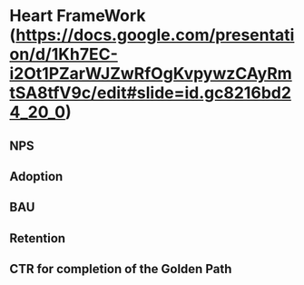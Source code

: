 # Heart FrameWork (https://docs.google.com/presentation/d/1Kh7EC-i2Ot1PZarWJZwRfOgKvpywzCAyRmtSA8tfV9c/edit#slide=id.gc8216bd24_20_0)


## NPS

## Adoption

## BAU

## Retention

## CTR for completion of the Golden Path

